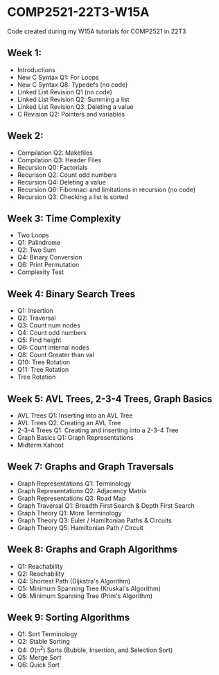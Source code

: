 # COMP2521-22T3-W15A
Code created during my W15A tutorials for COMP2521 in 22T3

## Week 1:
- Introductions
- New C Syntax Q1: For Loops
- New C Syntax Q8: Typedefs (no code)
- Linked List Revision Q1 (no code)
- Linked List Revision Q2: Summing a list
- Linked List Revision Q3: Deleting a value
- C Revision Q2: Pointers and variables

## Week 2:
- Compilation Q2: Makefiles
- Compilation Q3: Header Files
- Recursion Q0: Factorials
- Recurison Q2: Count odd numbers
- Recursion Q4: Deleting a value
- Recursion Q6: Fibonnaci and limitations in recursion (no code)
- Recursion Q3: Checking a list is sorted

## Week 3: Time Complexity
- Two Loops
- Q1: Palindrome
- Q2: Two Sum
- Q4: Binary Conversion
- Q6: Print Permutation
- Complexity Test

## Week 4: Binary Search Trees
- Q1: Insertion
- Q2: Traversal
- Q3: Count num nodes
- Q4: Count odd numbers
- Q5: Find height
- Q6: Count internal nodes
- Q8: Count Greater than val
- Q10: Tree Rotation
- Q11: Tree Rotation
- Tree Rotation

## Week 5: AVL Trees, 2-3-4 Trees, Graph Basics
- AVL Trees Q1: Inserting into an AVL Tree
- AVL Trees Q2: Creating an AVL Tree
- 2-3-4 Trees Q1: Creating and inserting into a 2-3-4 Tree
- Graph Basics Q1: Graph Representations
- Midterm Kahoot

## Week 7: Graphs and Graph Traversals
- Graph Representations Q1: Terminology
- Graph Representations Q2: Adjacency Matrix
- Graph Representations Q3: Road Map
- Graph Traversal Q1: Breadth First Search & Depth First Search
- Graph Theory Q1: More Terminology
- Graph Theory Q3: Euler / Hamiltonian Paths & Circuits
- Graph Theory Q5: Hamiltonian Path / Circuit

## Week 8: Graphs and Graph Algorithms
- Q1: Reachability
- Q2: Reachability
- Q4: Shortest Path (Dijkstra's Algorithm)
- Q5: Minimum Spanning Tree (Kruskal's Algorithm)
- Q6: Minimum Spanning Tree (Prim's Algorithm)

## Week 9: Sorting Algorithms
- Q1: Sort Terminology
- Q2: Stable Sorting
- Q4: $O(n^2)$ Sorts (Bubble, Insertion, and Selection Sort)
- Q5: Merge Sort
- Q6: Quick Sort

